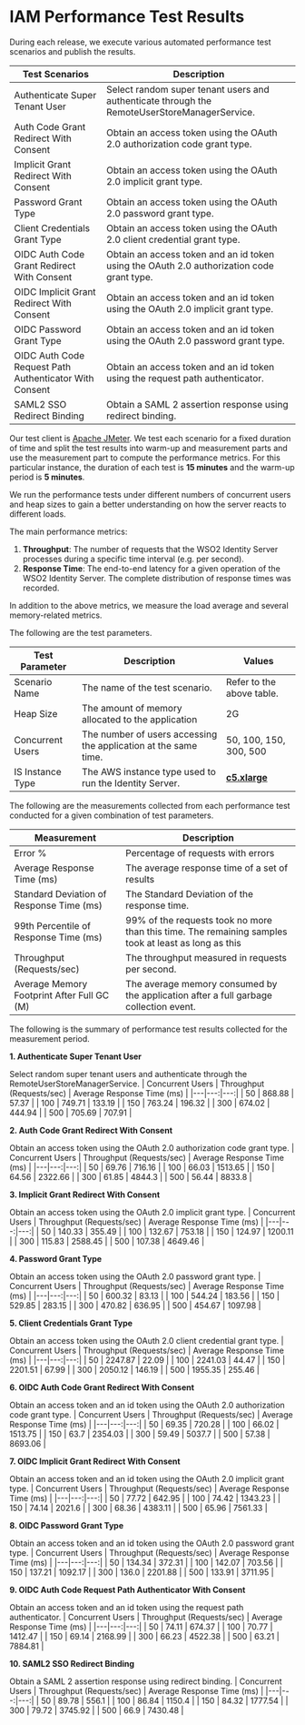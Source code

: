 # IAM Performance Test Results

During each release, we execute various automated performance test scenarios and publish the results.

| Test Scenarios | Description |
| --- | --- |
| Authenticate Super Tenant User | Select random super tenant users and authenticate through the RemoteUserStoreManagerService. |
| Auth Code Grant Redirect With Consent | Obtain an access token using the OAuth 2.0 authorization code grant type. |
| Implicit Grant Redirect With Consent | Obtain an access token using the OAuth 2.0 implicit grant type. |
| Password Grant Type | Obtain an access token using the OAuth 2.0 password grant type. |
| Client Credentials Grant Type | Obtain an access token using the OAuth 2.0 client credential grant type. |
| OIDC Auth Code Grant Redirect With Consent | Obtain an access token and an id token using the OAuth 2.0 authorization code grant type. |
| OIDC Implicit Grant Redirect With Consent | Obtain an access token and an id token using the OAuth 2.0 implicit grant type. |
| OIDC Password Grant Type | Obtain an access token and an id token using the OAuth 2.0 password grant type. |
| OIDC Auth Code Request Path Authenticator With Consent | Obtain an access token and an id token using the request path authenticator. |
| SAML2 SSO Redirect Binding | Obtain a SAML 2 assertion response using redirect binding. |

Our test client is [Apache JMeter](https://jmeter.apache.org/index.html). We test each scenario for a fixed duration of
time and split the test results into warm-up and measurement parts and use the measurement part to compute the
performance metrics. For this particular instance, the duration of each test is **15 minutes** and the warm-up period is **5 minutes**.

We run the performance tests under different numbers of concurrent users and heap sizes to gain a better understanding on how the server reacts to different loads.

The main performance metrics:

1. **Throughput**: The number of requests that the WSO2 Identity Server processes during a specific time interval (e.g. per second).
2. **Response Time**: The end-to-end latency for a given operation of the WSO2 Identity Server. The complete distribution of response times was recorded.

In addition to the above metrics, we measure the load average and several memory-related metrics.

The following are the test parameters.

| Test Parameter | Description | Values |
| --- | --- | --- |
| Scenario Name | The name of the test scenario. | Refer to the above table. |
| Heap Size | The amount of memory allocated to the application | 2G |
| Concurrent Users | The number of users accessing the application at the same time. | 50, 100, 150, 300, 500 |
| IS Instance Type | The AWS instance type used to run the Identity Server. | [**c5.xlarge**](https://aws.amazon.com/ec2/instance-types/) |

The following are the measurements collected from each performance test conducted for a given combination of
test parameters.

| Measurement | Description |
| --- | --- |
| Error % | Percentage of requests with errors |
| Average Response Time (ms) | The average response time of a set of results |
| Standard Deviation of Response Time (ms) | The Standard Deviation of the response time. |
| 99th Percentile of Response Time (ms) | 99% of the requests took no more than this time. The remaining samples took at least as long as this |
| Throughput (Requests/sec) | The throughput measured in requests per second. |
| Average Memory Footprint After Full GC (M) | The average memory consumed by the application after a full garbage collection event. |

The following is the summary of performance test results collected for the measurement period.



**1. Authenticate Super Tenant User**

Select random super tenant users and authenticate through the RemoteUserStoreManagerService.
|  Concurrent Users | Throughput (Requests/sec) | Average Response Time (ms) |
|---|---:|---:|
|  50 | 868.88 | 57.37 |
|  100 | 749.71 | 133.19 |
|  150 | 763.24 | 196.32 |
|  300 | 674.02 | 444.94 |
|  500 | 705.69 | 707.91 |

**2. Auth Code Grant Redirect With Consent**

Obtain an access token using the OAuth 2.0 authorization code grant type.
|  Concurrent Users | Throughput (Requests/sec) | Average Response Time (ms) |
|---|---:|---:|
|  50 | 69.76 | 716.16 |
|  100 | 66.03 | 1513.65 |
|  150 | 64.56 | 2322.66 |
|  300 | 61.85 | 4844.3 |
|  500 | 56.44 | 8833.8 |

**3. Implicit Grant Redirect With Consent**

Obtain an access token using the OAuth 2.0 implicit grant type.
|  Concurrent Users | Throughput (Requests/sec) | Average Response Time (ms) |
|---|---:|---:|
|  50 | 140.33 | 355.49 |
|  100 | 132.67 | 753.18 |
|  150 | 124.97 | 1200.11 |
|  300 | 115.83 | 2588.45 |
|  500 | 107.38 | 4649.46 |

**4. Password Grant Type**

Obtain an access token using the OAuth 2.0 password grant type.
|  Concurrent Users | Throughput (Requests/sec) | Average Response Time (ms) |
|---|---:|---:|
|  50 | 600.32 | 83.13 |
|  100 | 544.24 | 183.56 |
|  150 | 529.85 | 283.15 |
|  300 | 470.82 | 636.95 |
|  500 | 454.67 | 1097.98 |

**5. Client Credentials Grant Type**

Obtain an access token using the OAuth 2.0 client credential grant type.
|  Concurrent Users | Throughput (Requests/sec) | Average Response Time (ms) |
|---|---:|---:|
|  50 | 2247.87 | 22.09 |
|  100 | 2241.03 | 44.47 |
|  150 | 2201.51 | 67.99 |
|  300 | 2050.12 | 146.19 |
|  500 | 1955.35 | 255.46 |

**6. OIDC Auth Code Grant Redirect With Consent**

Obtain an access token and an id token using the OAuth 2.0 authorization code grant type.
|  Concurrent Users | Throughput (Requests/sec) | Average Response Time (ms) |
|---|---:|---:|
|  50 | 69.35 | 720.28 |
|  100 | 66.02 | 1513.75 |
|  150 | 63.7 | 2354.03 |
|  300 | 59.49 | 5037.7 |
|  500 | 57.38 | 8693.06 |

**7. OIDC Implicit Grant Redirect With Consent**

Obtain an access token and an id token using the OAuth 2.0 implicit grant type.
|  Concurrent Users | Throughput (Requests/sec) | Average Response Time (ms) |
|---|---:|---:|
|  50 | 77.72 | 642.95 |
|  100 | 74.42 | 1343.23 |
|  150 | 74.14 | 2021.6 |
|  300 | 68.36 | 4383.11 |
|  500 | 65.96 | 7561.33 |

**8. OIDC Password Grant Type**

Obtain an access token and an id token using the OAuth 2.0 password grant type.
|  Concurrent Users | Throughput (Requests/sec) | Average Response Time (ms) |
|---|---:|---:|
|  50 | 134.34 | 372.31 |
|  100 | 142.07 | 703.56 |
|  150 | 137.21 | 1092.17 |
|  300 | 136.0 | 2201.88 |
|  500 | 133.91 | 3711.95 |

**9. OIDC Auth Code Request Path Authenticator With Consent**

Obtain an access token and an id token using the request path authenticator.
|  Concurrent Users | Throughput (Requests/sec) | Average Response Time (ms) |
|---|---:|---:|
|  50 | 74.11 | 674.37 |
|  100 | 70.77 | 1412.47 |
|  150 | 69.14 | 2168.99 |
|  300 | 66.23 | 4522.38 |
|  500 | 63.21 | 7884.81 |

**10. SAML2 SSO Redirect Binding**

Obtain a SAML 2 assertion response using redirect binding.
|  Concurrent Users | Throughput (Requests/sec) | Average Response Time (ms) |
|---|---:|---:|
|  50 | 89.78 | 556.1 |
|  100 | 86.84 | 1150.4 |
|  150 | 84.32 | 1777.54 |
|  300 | 79.72 | 3745.92 |
|  500 | 66.9 | 7430.48 |
